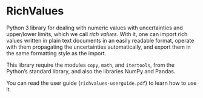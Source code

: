 # RichValues

Python 3 library for dealing with numeric values with uncertainties and upper/lower limits, which we call _rich values_. With it, one can import rich values written in plain text documents in an easily readable format, operate with them propagating the uncertainties automatically, and export them in the same formatting style as the import.

This library require the modules `copy`, `math`, and `itertools`, from the Python’s standard library, and also the libraries NumPy and Pandas.

You can read the user guide (`richvalues-userguide.pdf`) to learn how to use it.
